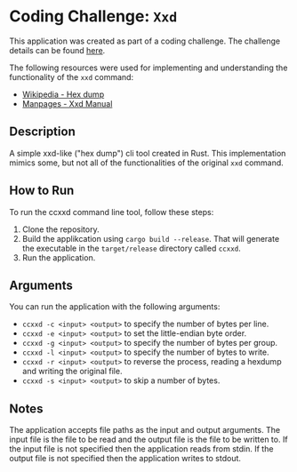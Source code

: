# Coding Challenge: `Xxd`

This application was created as part of a coding challenge. The challenge details can be found [here](https://codingchallenges.fyi/challenges/challenge-xxd).

The following resources were used for implementing and understanding the functionality of the `xxd` command:
- [Wikipedia - Hex dump](https://en.wikipedia.org/wiki/Hex_dump)
- [Manpages - Xxd Manual](https://manpages.org/xxd)

## Description

A simple xxd-like ("hex dump") cli tool created in Rust. This implementation mimics some, but not all of the functionalities of the original `xxd` command.

## How to Run

To run the ccxxd command line tool, follow these steps:
1. Clone the repository.
2. Build the applikcation using `cargo build --release`. That will generate the executable in the `target/release` directory called `ccxxd`.
3. Run the application.

## Arguments

You can run the application with the following arguments:
- `ccxxd -c <input> <output>` to specify the number of bytes per line.
- `ccxxd -e <input> <output>` to set the little-endian byte order.
- `ccxxd -g <input> <output>` to specify the number of bytes per group.
- `ccxxd -l <input> <output>` to specify the number of bytes to write.
- `ccxxd -r <input> <output>` to reverse the process, reading a hexdump and writing the original file.
- `ccxxd -s <input> <output>` to skip a number of bytes.

## Notes

The application accepts file paths as the input and output arguments. The input file is the file to be read and the output file is the file to be written to. If the input file is not specified then the application reads from stdin. If the output file is not specified then the application writes to stdout.
